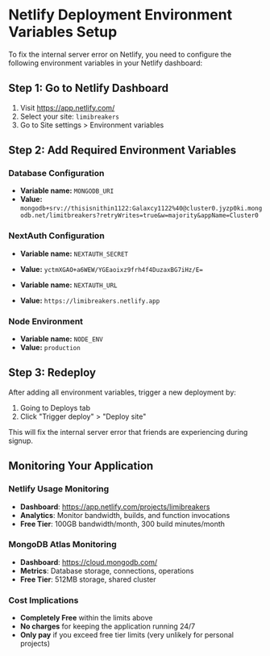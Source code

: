 # Netlify Deployment Environment Variables Setup

To fix the internal server error on Netlify, you need to configure the following environment variables in your Netlify dashboard:

## Step 1: Go to Netlify Dashboard
1. Visit https://app.netlify.com/
2. Select your site: `limibreakers`
3. Go to Site settings > Environment variables

## Step 2: Add Required Environment Variables

### Database Configuration
- **Variable name:** `MONGODB_URI`
- **Value:** `mongodb+srv://thisisnithin1122:Galaxcy1122%40@cluster0.jyzp0ki.mongodb.net/limitbreakers?retryWrites=true&w=majority&appName=Cluster0`

### NextAuth Configuration  
- **Variable name:** `NEXTAUTH_SECRET`
- **Value:** `yctmXGAO+a6WEW/YGEaoixz9frh4f4DuzaxBG7iHz/E=`

- **Variable name:** `NEXTAUTH_URL`
- **Value:** `https://limibreakers.netlify.app`

### Node Environment
- **Variable name:** `NODE_ENV`
- **Value:** `production`

## Step 3: Redeploy
After adding all environment variables, trigger a new deployment by:
1. Going to Deploys tab
2. Click "Trigger deploy" > "Deploy site"

This will fix the internal server error that friends are experiencing during signup.

## Monitoring Your Application

### Netlify Usage Monitoring
- **Dashboard**: https://app.netlify.com/projects/limibreakers
- **Analytics**: Monitor bandwidth, builds, and function invocations
- **Free Tier**: 100GB bandwidth/month, 300 build minutes/month

### MongoDB Atlas Monitoring  
- **Dashboard**: https://cloud.mongodb.com/
- **Metrics**: Database storage, connections, operations
- **Free Tier**: 512MB storage, shared cluster

### Cost Implications
- **Completely Free** within the limits above
- **No charges** for keeping the application running 24/7
- **Only pay** if you exceed free tier limits (very unlikely for personal projects)

